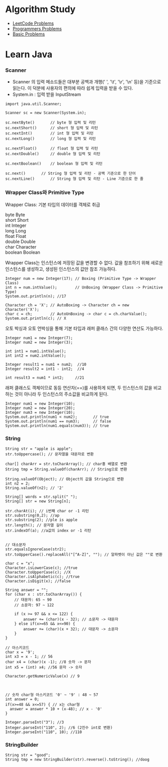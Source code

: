 # Algorithm Study 


- <a href = "https://github.com/syworld/Algorithm/tree/main/src/leetCode">LeetCode Problems</a>
- <a href = "https://github.com/syworld/Algorithm/tree/main/src/programmers">Programmers Problems</a>
- <a href = "https://github.com/syworld/Algorithm/tree/main/src/basic">Basic Problems</a>

# Learn Java

### Scanner
- Scanner 의 입력 메소드들은 대부분 공백과 개행(' ', '\t', '\r', '\n' 등)을 기준으로 읽는다. 이 덕분에 사용자의 편의에 따라 쉽게 입력을 받을 수 있다.
- System.in : 입력 받을 InputStream
```
import java.util.Scanner;

Scanner sc = new Scanner(System.in);

sc.nextByte()		// byte 형 입력 및 리턴
sc.nextShort()		// short 형 입력 및 리턴
sc.nextInt()		// int 형 입력 및 리턴
sc.nextLong()		// long 형 입력 및 리턴
 
sc.nextFloat()		// float 형 입력 및 리턴
sc.nextDouble()		// double 형 입력 및 리턴
 
sc.nextBoolean()	// boolean 형 입력 및 리턴
 
sc.next()		// String 형 입력 및 리턴 - 공백 기준으로 한 단어
sc.nextLine()		// String 형 입력 및 리턴 - Line 기준으로 한 줄
```


### Wrapper Class와 Primitive Type
Wrapper Class: 기본 타입의 데이터를 객체로 취급

byte	        Byte   
short	        Short  
int	            Integer  
long	        Long   
float	        Float  
double	        Double   
char	        Character   
boolean	        Boolean   

Wrapper Class는 인스턴스에 저장된 값을 변경할 수 없다. 값을 참조하기 위해 새로운 인스턴스를 생성하고, 생성된 인스턴스의 값만 참조 가능하다.

```
Integer num = new Integer(17); // Boxing (Primitive Type -> Wrapper Class)
int n = num.intValue();        // UnBoxing (Wrapper Class -> Primitive Type)
System.out.println(n); //17
 
Character ch = 'X'; // AutoBoxing -> Character ch = new Character('X'); 
char c = ch;        // AutoUnBoxing -> char c = ch.charValue();
System.out.println(c); // X
```

오토 박싱과 오토 언박싱을 통해 기본 타입과 래퍼 클래스 간의 다양한 연산도 가능하다.
```
Integer num1 = new Integer(7); 
Integer num2 = new Integer(3); 

int int1 = num1.intValue();    
int int2 = num2.intValue(); 
   
Integer result1 = num1 + num2;  //10
Integer result2 = int1 - int2;  //4

int result3 = num1 * int2;     //21
```

래퍼 클래스도 객체이므로 동등 연산자(==)를 사용하게 되면, 두 인스턴스의 값을 비교하는 것이 아니라 두 인스턴스의 주소값을 비교하게 된다. 
```
Integer num1 = new Integer(10);
Integer num2 = new Integer(20);
Integer num3 = new Integer(10);
System.out.println(num1 < num2);       // true
System.out.println(num1 == num3);      // false
System.out.println(num1.equals(num3)); // true
```


### String
```
String str = "apple is apple";
str.toUppercase(); // 문자열을 대문자로 변환

char[] charArr = str.toCharArray(); // char횽 배열로 변환 
String tmp = String.valueOf(charArr); // String으로 변환 

String.valueOf(Object); // Object의 값을 String으로 변환 
int n2 = 2;
String.valueOf(n2); // '2'

String[] words = str.split(" ");
String[] str = new String[n];

str.charAt(i); // i번째 char or -1 리턴 
str.substring(0,2); //ap
str.substring(2); //ple is apple
str.length(); // 문자열 길이 
str.indexOf(a); //a값의 index or -1 리턴 


// 대소문자 
str.equalsIgnoreCase(str2);
str.toUpperCase().replaceAll("[^A-Z]", ""); // 알파벳이 아닌 값은 ""로 변환

char c = "x";
Character.isLowerCase(c); //true 
Character.toUpperCase(c); //X
Character.isAlphabetic(c); //true
Character.isDigit(x); //false

String answer = "";
for (char x : str.toCharArray()) {
    // 대문자: 65 ~ 90
    // 소문자: 97 ~ 122

    if (x >= 97 && x <= 122) {
        answer += (char)(x - 32); // 소문자 -> 대문자
    } else if(x>=65 && x<=90) {
        answer += (char)(x + 32); // 대문자 -> 소문자 
    }
}

// 아스키코드 
char x = '9';
int x3 = x - 1; // 56
char x4 = (char)(x -1); //8 숫자 -> 문자
int x5 = (int) x4; //56 문자 -> 숫자 

Character.getNumericValue(x) // 9 



// 숫자 char형 아스키코드 '0' ~ '9' : 48 ~ 57
int answer = 0;
if(x>=48 && x<=57) { // x는 char형 
  answer = answer * 10 + (x-48); // x - '0' 
}

Integer.parseInt("3"); //3
Integer.parseInt("110", 2); //6 (2진수 int로 변환) 
Integer.parseInt("110", 10); //110
```

### StringBuilder
```
String str = "good";
String tmp = new StringBuilder(str).reverse().toString(); //doog 
```


